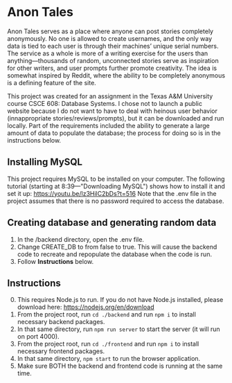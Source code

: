 # Anon Tales
Anon Tales serves as a place where anyone can post stories completely anonymously. No one is allowed to create usernames, and the only way data is tied to each user is through their machines’ unique serial numbers. The service as a whole is more of a writing exercise for the users than anything—thousands of random, unconnected stories serve as inspiration for other writers, and user prompts further promote creativity. The idea is somewhat inspired by Reddit, where the ability to be completely anonymous is a defining feature of the site.

This project was created for an assignment in the Texas A&M University course CSCE 608: Database Systems. I chose not to launch a public website because I do not want to have to deal with heinous user behavior (innappropriate stories/reviews/prompts), but it can be downloaded and run locally. Part of the requirements included the ability to generate a large amount of data to populate the database; the process for doing so is in the instructions below.

## Installing MySQL
This project requires MySQL to be installed on your computer.
The following tutorial (starting at 8:39—"Downloading MySQL") shows how to install it and set it up: https://youtu.be/lz3HilC2bDs?t=516
Note that the .env file in the project assumes that there is no password required to access the database.

## Creating database and generating random data
1. In the /backend directory, open the .env file.
2. Change CREATE_DB to from false to true. This will cause the backend code to recreate and repopulate the database when the code is run.
3. Follow **Instructions** below.

## Instructions
0. This requires Node.js to run. If you do not have Node.js installed, please download here: https://nodejs.org/en/download
1. From the project root, run ```cd ./backend``` and run ```npm i``` to install necessary backend packages.
2. In that same directory, run ```npm run server``` to start the server (it will run on port 4000).
3. From the project root, run ```cd ./frontend``` and run ```npm i``` to install necessary frontend packages.
4. In that same directory, ```npm start``` to run the browser application.
5. Make sure BOTH the backend and frontend code is running at the same time.
